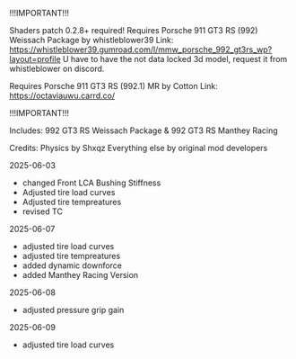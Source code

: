!!!IMPORTANT!!!

Shaders patch 0.2.8+ required! Requires Porsche 911 GT3 RS (992) Weissach Package by whistleblower39
Link: https://whistleblower39.gumroad.com/l/mmw_porsche_992_gt3rs_wp?layout=profile
U have to have the not data locked 3d model, request it from whistleblower on discord.

Requires Porsche 911 GT3 RS (992.1) MR by Cotton
Link: https://octaviauwu.carrd.co/

!!!IMPORTANT!!!

Includes:
992 GT3 RS Weissach Package & 992 GT3 RS Manthey Racing

Credits:
Physics by Shxqz
Everything else by original mod developers

2025-06-03
- changed Front LCA Bushing Stiffness
- Adjusted tire load curves
- Adjusted tire tempreatures
- revised TC

2025-06-07
- adjusted tire load curves
- adjusted tire tempreatures
- added dynamic downforce
- added Manthey Racing Version 

2025-06-08
- adjusted pressure grip gain

2025-06-09
- adjusted tire load curves